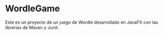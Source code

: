 # WordleGame


Este es un proyecto de un juego de Wordle desarrollado en JavaFX con las librerias de Maven y Junit.

